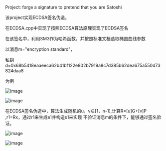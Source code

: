 Project: forge a signature to pretend that you are Satoshi

该project实现ECDSA签名伪造。

在ECDSA.cpp中实现了按照ECDSA算法原理实现了ECDSA签名

在该签名中，利用SM3作为哈希函数，并按照标准文档选取椭圆曲线参数

以消息m="encryption standard"，

私钥d=0x68b5418eaaeeca62b41bf122e802b7919a8c7d385b62dea675a550d73824daa8

为例

![image](https://user-images.githubusercontent.com/105588850/181402222-02f48713-ed46-4462-82b2-7e1a0bcfc289.png)

![image](https://user-images.githubusercontent.com/105588850/181402221-10cc37b3-7284-4842-8ab1-e79cb55d465b.png)

在ECDSA签名伪造中，算法生成随机的u，v∈[1，n-1],计算R=[u]G+[v]P ,r1=Rx，通过r1来生成e1并构造s1来实现
不验证消息m的条件下，能够通过签名验证。

![image](https://user-images.githubusercontent.com/105588850/181402634-4e4b725c-c26c-4797-adcc-8df21bb9aa24.png)

![image](https://user-images.githubusercontent.com/105588850/181402653-e43324ed-2c4b-426a-8c98-a0f830739549.png)
